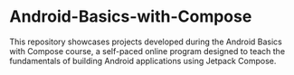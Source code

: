# Android-Basics-with-Compose
This repository showcases projects developed during the Android Basics with Compose course, a self-paced online program designed to teach the fundamentals of building Android applications using Jetpack Compose.
